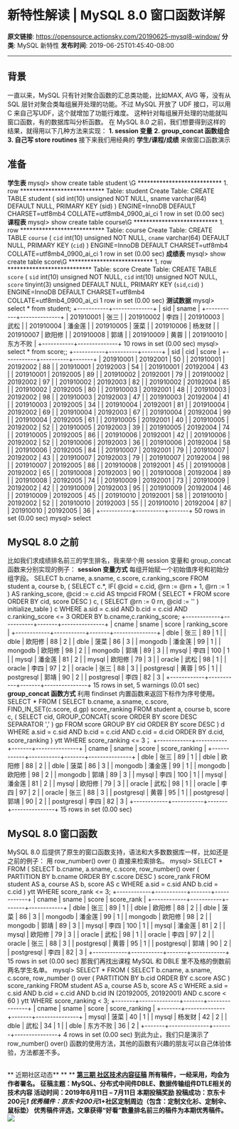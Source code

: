 # 新特性解读 | MySQL 8.0 窗口函数详解

**原文链接**: https://opensource.actionsky.com/20190625-mysql8-window/
**分类**: MySQL 新特性
**发布时间**: 2019-06-25T01:45:40-08:00

---

## 背景
一直以来，MySQL 只有针对聚合函数的汇总类功能，比如MAX, AVG 等，没有从 SQL 层针对聚合类每组展开处理的功能。不过 MySQL 开放了 UDF 接口，可以用 C 来自己写UDF，这个就增加了功能行难度。
这种针对每组展开处理的功能就叫窗口函数，有的数据库叫分析函数。
在 MySQL 8.0 之前，我们想要得到这样的结果，就得用以下几种方法来实现：
**1. session 变量**
**2. group_concat 函数组合**
**3. 自己写 store routines**
接下来我们用经典的 **学生/课程/成绩** 来做窗口函数演示
## 准备
**学生表**
mysql> show create table student \G
*************************** 1. row ***************************
Table: student
Create Table: CREATE TABLE student (
sid int(10) unsigned NOT NULL,
sname varchar(64) DEFAULT NULL,
PRIMARY KEY (sid)
) ENGINE=InnoDB DEFAULT CHARSET=utf8mb4 COLLATE=utf8mb4_0900_ai_ci
1 row in set (0.00 sec)
**课程表**
mysql> show create table course\G
*************************** 1. row ***************************
Table: course
Create Table: CREATE TABLE `course` (
`cid` int(10) unsigned NOT NULL,
`cname` varchar(64) DEFAULT NULL,
PRIMARY KEY (`cid`)
) ENGINE=InnoDB DEFAULT CHARSET=utf8mb4 COLLATE=utf8mb4_0900_ai_ci
1 row in set (0.00 sec)
**成绩表**
mysql> show create table score\G
*************************** 1. row ***************************
Table: score
Create Table: CREATE TABLE `score` (
`sid` int(10) unsigned NOT NULL,
`cid` int(10) unsigned NOT NULL,
`score` tinyint(3) unsigned DEFAULT NULL,
PRIMARY KEY (`sid`,`cid`)
) ENGINE=InnoDB DEFAULT CHARSET=utf8mb4 COLLATE=utf8mb4_0900_ai_ci
1 row in set (0.00 sec)
**测试数据**
mysql> select * from student;
+-----------+--------------+
| sid | sname |
+-----------+--------------+
| 201910001 | 张三 |
| 201910002 | 李四 |
| 201910003 | 武松 |
| 201910004 | 潘金莲 |
| 201910005 | 菠菜 |
| 201910006 | 杨发财 |
| 201910007 | 欧阳修 |
| 201910008 | 郭靖 |
| 201910009 | 黄蓉 |
| 201910010 | 东方不败 |
+-----------+--------------+
10 rows in set (0.00 sec)
mysql> select * from score;;
+-----------+----------+-------+
| sid | cid | score |
+-----------+----------+-------+
| 201910001 | 20192001 | 50 |
| 201910001 | 20192002 | 88 |
| 201910001 | 20192003 | 54 |
| 201910001 | 20192004 | 43 |
| 201910001 | 20192005 | 89 |
| 201910002 | 20192001 | 79 |
| 201910002 | 20192002 | 97 |
| 201910002 | 20192003 | 82 |
| 201910002 | 20192004 | 85 |
| 201910002 | 20192005 | 80 |
| 201910003 | 20192001 | 48 |
| 201910003 | 20192002 | 98 |
| 201910003 | 20192003 | 47 |
| 201910003 | 20192004 | 41 |
| 201910003 | 20192005 | 34 |
| 201910004 | 20192001 | 81 |
| 201910004 | 20192002 | 69 |
| 201910004 | 20192003 | 67 |
| 201910004 | 20192004 | 99 |
| 201910004 | 20192005 | 61 |
| 201910005 | 20192001 | 40 |
| 201910005 | 20192002 | 52 |
| 201910005 | 20192003 | 39 |
| 201910005 | 20192004 | 74 |
| 201910005 | 20192005 | 86 |
| 201910006 | 20192001 | 42 |
| 201910006 | 20192002 | 52 |
| 201910006 | 20192003 | 36 |
| 201910006 | 20192004 | 58 |
| 201910006 | 20192005 | 84 |
| 201910007 | 20192001 | 79 |
| 201910007 | 20192002 | 43 |
| 201910007 | 20192003 | 79 |
| 201910007 | 20192004 | 98 |
| 201910007 | 20192005 | 88 |
| 201910008 | 20192001 | 45 |
| 201910008 | 20192002 | 65 |
| 201910008 | 20192003 | 90 |
| 201910008 | 20192004 | 89 |
| 201910008 | 20192005 | 74 |
| 201910009 | 20192001 | 73 |
| 201910009 | 20192002 | 42 |
| 201910009 | 20192003 | 95 |
| 201910009 | 20192004 | 46 |
| 201910009 | 20192005 | 45 |
| 201910010 | 20192001 | 58 |
| 201910010 | 20192002 | 52 |
| 201910010 | 20192003 | 55 |
| 201910010 | 20192004 | 87 |
| 201910010 | 20192005 | 36 |
+-----------+----------+-------+
50 rows in set (0.00 sec)
mysql> select
## MySQL 8.0 之前
比如我们求成绩排名前三的学生排名，我来举个用 session 变量和 group_concat 函数来分别实现的例子：
**session 变量方式**
每组开始赋一个初始值序号和初始分组字段。
SELECT 
b.cname,
a.sname,
c.score, c.ranking_score
FROM
student a,
course b,
(
SELECT
c.*,
IF(
@cid = c.cid,
@rn := @rn + 1,
@rn := 1
) AS ranking_score,
@cid := c.cid AS tmpcid
FROM
(
SELECT
*
FROM
score
ORDER BY cid,
score DESC
) c,
(
SELECT
@rn := 0 rn,
@cid := ''
) initialize_table 
) c
WHERE a.sid = c.sid
AND b.cid = c.cid
AND c.ranking_score <= 3
ORDER BY b.cname,c.ranking_score;
+------------+-----------+-------+---------------+
| cname | sname | score | ranking_score |
+------------+-----------+-------+---------------+
| dble | 张三 | 89 | 1 |
| dble | 欧阳修 | 88 | 2 |
| dble | 菠菜 | 86 | 3 |
| mongodb | 潘金莲 | 99 | 1 |
| mongodb | 欧阳修 | 98 | 2 |
| mongodb | 郭靖 | 89 | 3 |
| mysql | 李四 | 100 | 1 |
| mysql | 潘金莲 | 81 | 2 |
| mysql | 欧阳修 | 79 | 3 |
| oracle | 武松 | 98 | 1 |
| oracle | 李四 | 97 | 2 |
| oracle | 张三 | 88 | 3 |
| postgresql | 黄蓉 | 95 | 1 |
| postgresql | 郭靖 | 90 | 2 |
| postgresql | 李四 | 82 | 3 |
+------------+-----------+-------+---------------+
15 rows in set, 5 warnings (0.01 sec)
**group_concat 函数方式**
利用 findinset 内置函数来返回下标作为序号使用。
SELECT
*
FROM
(
SELECT
b.cname,
a.sname,
c.score,
FIND_IN_SET(c.score, d.gp) score_ranking
FROM
student a,
course b,
score c,
(
SELECT
cid,
GROUP_CONCAT(
score
ORDER BY score DESC SEPARATOR ','
) gp
FROM
score
GROUP BY cid
ORDER BY score DESC
) d
WHERE a.sid = c.sid
AND b.cid = c.cid
AND c.cid = d.cid
ORDER BY d.cid,
score_ranking
) ytt
WHERE score_ranking <= 3；
+------------+-----------+-------+---------------+
| cname | sname | score | score_ranking |
+------------+-----------+-------+---------------+
| dble | 张三 | 89 | 1 |
| dble | 欧阳修 | 88 | 2 |
| dble | 菠菜 | 86 | 3 |
| mongodb | 潘金莲 | 99 | 1 |
| mongodb | 欧阳修 | 98 | 2 |
| mongodb | 郭靖 | 89 | 3 |
| mysql | 李四 | 100 | 1 |
| mysql | 潘金莲 | 81 | 2 |
| mysql | 欧阳修 | 79 | 3 |
| oracle | 武松 | 98 | 1 |
| oracle | 李四 | 97 | 2 |
| oracle | 张三 | 88 | 3 |
| postgresql | 黄蓉 | 95 | 1 |
| postgresql | 郭靖 | 90 | 2 |
| postgresql | 李四 | 82 | 3 |
+------------+-----------+-------+---------------+
15 rows in set (0.00 sec)
## MySQL 8.0 窗口函数
MySQL 8.0 后提供了原生的窗口函数支持，语法和大多数数据库一样，比如还是之前的例子：
用 row_number() over () 直接来检索排名。
mysql>
 SELECT
*
FROM
(
SELECT
b.cname,
a.sname,
c.score,
row_number() over (
PARTITION BY b.cname
ORDER BY c.score DESC
) score_rank
FROM
student AS a,
course AS b,
score AS c
WHERE a.sid = c.sid
AND b.cid = c.cid
) ytt
WHERE score_rank <= 3;
+------------+-----------+-------+------------+
| cname | sname | score | score_rank |
+------------+-----------+-------+------------+
| dble | 张三 | 89 | 1 |
| dble | 欧阳修 | 88 | 2 |
| dble | 菠菜 | 86 | 3 |
| mongodb | 潘金莲 | 99 | 1 |
| mongodb | 欧阳修 | 98 | 2 |
| mongodb | 郭靖 | 89 | 3 |
| mysql | 李四 | 100 | 1 |
| mysql | 潘金莲 | 81 | 2 |
| mysql | 欧阳修 | 79 | 3 |
| oracle | 武松 | 98 | 1 |
| oracle | 李四 | 97 | 2 |
| oracle | 张三 | 88 | 3 |
| postgresql | 黄蓉 | 95 | 1 |
| postgresql | 郭靖 | 90 | 2 |
| postgresql | 李四 | 82 | 3 |
+------------+-----------+-------+------------+
15 rows in set (0.00 sec)
那我们再找出课程 MySQL 和 DBLE 里不及格的倒数前两名学生名单。
mysql> 
SELECT
*
FROM
(
SELECT
b.cname,
a.sname,
c.score,
row_number () over (
PARTITION BY b.cid
ORDER BY c.score ASC
) score_ranking
FROM
student AS a,
course AS b,
score AS c
WHERE a.sid = c.sid
AND b.cid = c.cid
AND b.cid IN (20192005, 20192001)
AND c.score < 60
) ytt
WHERE score_ranking < 3;
+-------+--------------+-------+---------------+
| cname | sname | score | score_ranking |
+-------+--------------+-------+---------------+
| mysql | 菠菜 | 40 | 1 |
| mysql | 杨发财 | 42 | 2 |
| dble | 武松 | 34 | 1 |
| dble | 东方不败 | 36 | 2 |
+-------+--------------+-------+---------------+
4 rows in set (0.00 sec)
到此为止，我们只是演示了row_number() over() 函数的使用方法，其他的函数有兴趣的朋友可以自己体验体验，方法都差不多。
## 
**                                                近期社区动态**
**
**
[**第三期 社区技术内容征稿**](http://mp.weixin.qq.com/s?__biz=MzU2NzgwMTg0MA==&mid=2247484778&idx=2&sn=0050d6c324e4d958950d34a29c2f8994&chksm=fc96e7f5cbe16ee3eb36d47a15e19a89ed459c8d24588a080d1bb849dc6d5f0816a72aafe35f&scene=21#wechat_redirect)
**所有稿件，一经采用，均会为作者署名。**
**征稿主题：**MySQL、分布式中间件DBLE、数据传输组件DTLE相关的技术内容
**活动时间：**2019年6月11日 &#8211; 7月11日
**本期投稿奖励**
投稿成功：京东卡200元*1
优秀稿件：京东卡200元*1+社区定制周边（包含：定制文化衫、定制伞、鼠标垫）
**优秀稿件评选，文章获得****“好看****”****数量排名前三****的稿件为本期优秀稿件。**
![](https://opensource.actionsky.com/wp-content/uploads/2019/07/征稿海报.jpg)